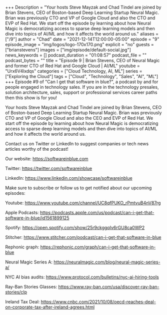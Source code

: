 +++
Description = "Your hosts Steve Mayzak and Chad Tindel are joined by Brian Stevens, CEO of Boston-based Deep Learning Startup Neural Magic. Brian was previously CTO and VP of Google Cloud and also the CTO and EVP of Red Hat. We start off the episode by learning about how Neural Magic is democratizing access to sparse deep learning models and then dive into topics of AI/ML and how it affects the world around us."
aliases = ["/9"]
author = "Chad"
date = "2021-12-14T12:00:00-05:00"
episode = "9"
episode_image = "img/logos/logo-170x170.png"
explicit = "no"
guests = ["brianstevens"]
images = ["img/episode/default-social.jpg"]
news_keywords = []
podcast_duration = "01:08:57"
podcast_file = ""
podcast_bytes = ""
title = "Episode 9 | Brian Stevens, CEO of Neural Magic and former CTO of Red Hat and Google Cloud | AI/ML"
youtube = "Urx6V4lxdqs"
categories = ["Cloud Technology, AI, ML"]
series = ["Exploring the Cloud"]
tags = ["Cloud", "Technology", "Sales", "AI", "ML"]
+++
Episode #9 of "Can I get that software in blue?", a podcast by and for people engaged in technology sales. If you are in the technology presales, solution architecture, sales, support or professional services career paths then this show is for you!

Your hosts Steve Mayzak and Chad Tindel are joined by Brian Stevens, CEO of Boston-based Deep Learning Startup Neural Magic. Brian was previously CTO and VP of Google Cloud and also the CEO and EVP of Red Hat. We start off the episode by learning about how Neural Magic is democratizing access to sparse deep learning models and then dive into topics of AI/ML and how it affects the world around us.

Contact us on Twitter or LinkedIn to suggest companies or tech news articles worthy of the podcast!

Our website: https://softwareinblue.com

Twitter: https://twitter.com/softwareinblue

LinkedIn: https://www.linkedin.com/showcase/softwareinblue

Make sure to subscribe or follow us to get notified about our upcoming episodes:

Youtube: https://www.youtube.com/channel/UC8qfPUKO_rPmtvuB4nV87rg

Apple Podcasts: https://podcasts.apple.com/us/podcast/can-i-get-that-software-in-blue/id1561899125

Spotify: https://open.spotify.com/show/25r9ckggqIv6rGU8ca0WP2

Stitcher: https://www.stitcher.com/podcast/can-i-get-that-software-in-blue

Rephonic graph: https://rephonic.com/graph/can-i-get-that-software-in-blue

Neural Magic Series A: https://neuralmagic.com/blog/neural-magic-series-a/

NYC AI bias audits: https://www.protocol.com/bulletins/nyc-ai-hiring-tools

Ray-Ban Stories Glasses: https://www.ray-ban.com/usa/discover-ray-ban-stories/clp

Ireland Tax Deal: https://www.cnbc.com/2021/10/08/oecd-reaches-deal-on-corporate-tax-after-ireland-agrees.html

